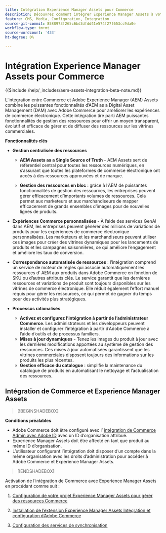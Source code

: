 ```yaml
---
title: Intégration Experience Manager Assets pour Commerce
description: Découvrez comment intégrer Experience Manager Assets à votre instance  [!DNL Commerce] pour accéder à d’innombrables ressources multimédias à utiliser dans votre boutique.
feature: CMS, Media, Configuration, Integration
source-git-commit: 8588973f265c6bd3dfdd41e574f27f653cc9da0e
workflow-type: tm+mt
source-wordcount: '433'
ht-degree: 0%

---
```


# Intégration Experience Manager Assets pour Commerce

{{$include /help/_includes/aem-assets-integration-beta-note.md}}

L’intégration entre Commerce et Adobe Experience Manager (AEM) Assets combine les puissantes fonctionnalités d’AEM as a Digital Asset Management (DAM) avec Adobe Commerce pour améliorer les expériences de commerce électronique. Cette intégration tire parti AEM puissantes fonctionnalités de gestion des ressources pour offrir un moyen transparent, évolutif et efficace de gérer et de diffuser des ressources sur les vitrines commerciales.

**Fonctionnalités clés**

- **Gestion centralisée des ressources**

   - **AEM Assets as a Single Source of Truth** - AEM Assets sert de référentiel central pour toutes les ressources numériques, en s’assurant que toutes les plateformes de commerce électronique ont accès à des ressources approuvées et de marque.

   - **Gestion des ressources en bloc** : grâce à l’AEM de puissantes fonctionnalités de gestion des ressources, les entreprises peuvent gérer efficacement d’importants volumes de ressources. Cela permet aux marketeurs et aux marchandiseurs de mapper efficacement de grands ensembles d’images pour de nouvelles lignes de produits.

- **Expériences Commerce personnalisées** - À l’aide des services GenAI dans AEM, les entreprises peuvent générer des millions de variations de produits pour les expériences de commerce électronique personnalisées. Les marketeurs et les marchandiseurs peuvent utiliser ces images pour créer des vitrines dynamiques pour les lancements de produits et les campagnes saisonnières, ce qui améliore l’engagement et améliore les taux de conversion.

- **Correspondance automatisée de ressources** : l’intégration comprend un service de moteur de règles qui associe automatiquement les ressources d’ AEM aux produits dans Adobe Commerce en fonction de SKU ou d’autres attributs clés. Le service garantit que les dernières ressources et variations de produit sont toujours disponibles sur les vitrines de commerce électronique. Elle réduit également l’effort manuel requis pour gérer les ressources, ce qui permet de gagner du temps pour des activités plus stratégiques.

- **Processus rationalisés**
   - **Activez et configurez l’intégration à partir de l’administrateur Commerce**. Les administrateurs et les développeurs peuvent installer et configurer l’intégration à partir d’Adobe Commerce à l’aide d’outils et de processus familiers.
   - **Mises à jour dynamiques** - Tenez les images du produit à jour avec les dernières modifications apportées au système de gestion des ressources. Ces mises à jour automatisées garantissent que les vitrines commerciales disposent toujours des informations sur les produits les plus récentes.
   - **Gestion efficace du catalogue** : simplifie la maintenance du catalogue de produits en automatisant le nettoyage et l’actualisation des ressources.

## Intégration de Commerce et Experience Manager Assets

>[!BEGINSHADEBOX]

**Conditions préalables**

- Adobe Commerce doit être configuré avec l’ [intégration de Commerce Admin avec Adobe ID](/help/getting-started/adobe-ims-config.md) avec un ID d’organisation attribué.
- Experience Manager Assets doit être affecté en tant que produit au même ID d’organisation.
- L’utilisateur configurant l’intégration doit disposer d’un compte dans la même organisation avec les droits d’administration pour accéder à Adobe Commerce et Experience Manager Assets.

>[!ENDSHADEBOX]

Activation de l’intégration de Commerce avec Experience Manager Assets en procédant comme suit :

1. [Configuration de votre projet Experience Manager Assets pour gérer des ressources Commerce](aem-assets-configure-aem.md)

1. [Installation de l’extension Experience Manager Assets Integration et configuration d’Adobe Commerce](aem-assets-configure-commerce.md)

1. [Configuration des services de synchronisation](aem-assets-setup-synchronization.md)
